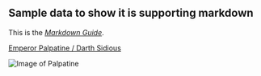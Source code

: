Sample data to show it is supporting markdown 
---

This is the *[Markdown Guide](https://www.markdownguide.org)*.

[Emperor Palpatine / Darth Sidious ](https://www.starwars.com/databank/emperor-palpatine-darth-sidious)

![Image of Palpatine](https://static.wikia.nocookie.net/starwars/images/d/d8/Emperor_Sidious.png)
